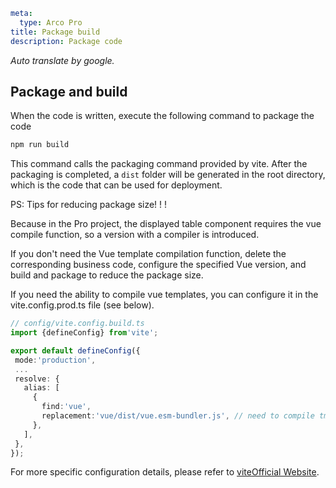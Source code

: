 ```yaml
meta:
  type: Arco Pro
title: Package build
description: Package code
```

*Auto translate by google.*

## Package and build

When the code is written, execute the following command to package the code

```bash
npm run build
```

This command calls the packaging command provided by vite. After the packaging is completed, a `dist` folder will be generated in the root directory, which is the code that can be used for deployment.

PS: Tips for reducing package size! ! !

Because in the Pro project, the displayed table component requires the vue compile function, so a version with a compiler is introduced.

If you don't need the Vue template compilation function, delete the corresponding business code, configure the specified Vue version, and build and package to reduce the package size.

If you need the ability to compile vue templates, you can configure it in the vite.config.prod.ts file (see below).

 ```ts
// config/vite.config.build.ts
import {defineConfig} from'vite';

export default defineConfig({
  mode:'production',
  ...
  resolve: {
    alias: [
      {
        find:'vue',
        replacement:'vue/dist/vue.esm-bundler.js', // need to compile tmp
      },
    ],
  },
});
```

For more specific configuration details, please refer to [vite](https://vitejs.dev/)[Official Website](https://vitejs.dev/).
